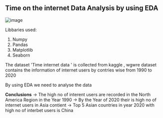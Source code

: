 <h2>Time on the internet Data Analysis by using EDA</h2>

![image](https://github.com/Santhosh-RP/Time-Internet-Analysis/assets/109569208/e296e031-a228-4b26-9f8a-41f530c10641)

Libbaries used:
1. Numpy
2. Pandas
3. Matplotlib
4. Seaborn

The dataset 'Time internet data ' is collected from kaggle , wgwre dataset contains the information of internet users by contries wise from 1990 to 2020

By using EDA we need to analyse the data 

<b>Conclusions</b>
-> The high no of interent users are recorded in the North America Region in the Year 1990
-> By the Year of 2020 their is high no of internet users in Asia contient 
-> Top 5 Asian countries in year 2020 with high no of interbet users is China
